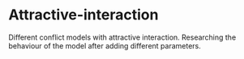 # Attractive-interaction
Different conflict models with attractive interaction. Researching the behaviour of the model after adding different parameters.
